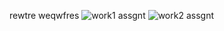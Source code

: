 
rewtre
weqwfres
![work1 assgnt](https://user-images.githubusercontent.com/67381317/235284819-bac7fe0d-82d0-4123-aa2c-c1606e24e458.png)
![work2 assgnt](https://user-images.githubusercontent.com/67381317/235284822-3b04ffa0-26ca-4ec3-a6ff-6577b25cfc43.png)
